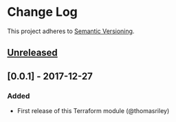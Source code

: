 # Change Log
This project adheres to [Semantic Versioning](http://semver.org/).

## [Unreleased]

## [0.0.1] - 2017-12-27
### Added
- First release of this Terraform module (@thomasriley)

[Unreleased]: https://github.com/thomasriley/terraform-digitalocean-kubernetes/compare/0.0.1...HEAD
